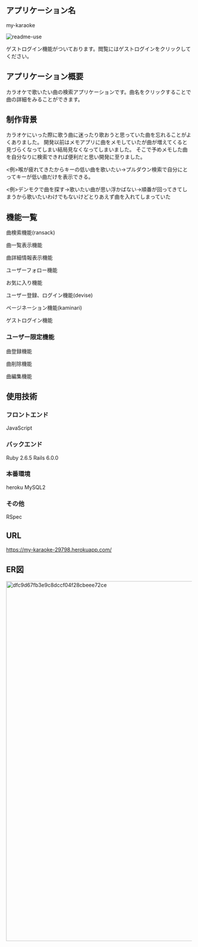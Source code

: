 ## アプリケーション名
my-karaoke

![readme-use](https://user-images.githubusercontent.com/68278795/102620208-05deb480-4181-11eb-846c-0640ccb0fd32.jpg)


ゲストログイン機能がついております。閲覧にはゲストログインをクリックしてください。

## アプリケーション概要
カラオケで歌いたい曲の検索アプリケーションです。曲名をクリックすることで曲の詳細をみることができます。

## 制作背景

カラオケにいった際に歌う曲に迷ったり歌おうと思っていた曲を忘れることがよくありました。
開発以前はメモアプリに曲をメモしていたが曲が増えてくると見づらくなってしまい結局見なくなってしまいました。
そこで予めメモした曲を自分なりに検索できれば便利だと思い開発に至りました。

<例>喉が疲れてきたからキーの低い曲を歌いたい→プルダウン検索で自分にとってキーが低い曲だけを表示できる。

<例>デンモクで曲を探す→歌いたい曲が思い浮かばない→順番が回ってきてしまうから歌いたいわけでもないけどとりあえず曲を入れてしまっていた



## 機能一覧
曲検索機能(ransack)

曲一覧表示機能

曲詳細情報表示機能

ユーザーフォロー機能

お気に入り機能

ユーザー登録、ログイン機能(devise)

ページネーション機能(kaminari)

ゲストログイン機能

### ユーザー限定機能
曲登録機能

曲削除機能

曲編集機能

## 使用技術
### フロントエンド

JavaScript

### バックエンド

Ruby 2.6.5
Rails 6.0.0

### 本番環境
heroku
MySQL2

### その他
RSpec

## URL
https://my-karaoke-29798.herokuapp.com/

## ER図
<img width="976" alt="dfc9d67fb3e9c8dccf04f28cbeee72ce" src="https://user-images.githubusercontent.com/68278795/102323602-0aaa3980-3fc4-11eb-8d01-b55c231f0b2d.png">
